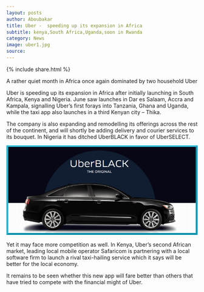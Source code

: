 ```yaml
---
layout: posts
author: Aboubakar
title: Uber -  speeding up its expansion in Africa
subtitle: kenya,South Africa,Uganda,soon in Rwanda
category: News
image: uber1.jpg
source:
---
```




{% include share.html %}

A rather quiet month in Africa once again dominated by two household Uber 

Uber is speeding up its expansion in Africa after initially launching in South Africa, Kenya and Nigeria. June saw launches in Dar es Salaam, Accra and Kampala, signalling Uber’s first forays into Tanzania, Ghana and Uganda, while the taxi app also launches in a third Kenyan city – Thika.

The company is also expanding and remodelling its offerings across the rest of the continent, and will shortly be adding delivery and courier services to its bouquet. In Nigeria it has ditched UberBLACK in favor of UberSELECT.

<img src="/img/black.png">



Yet it may face more competition as well. In Kenya, Uber’s second African market, leading local mobile operator Safaricom is partnering with a local software firm to launch a rival taxi-hailing service which it says will be better for the local economy.

It remains to be seen whether this new app will fare better than others that have tried to compete with the financial might of Uber.

